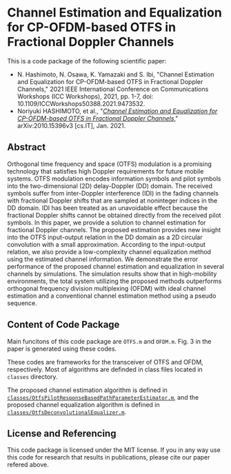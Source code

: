 # Channel Estimation and Equalization for CP-OFDM-based OTFS in Fractional Doppler Channels

This is a code package of the following scientific paper:

- N. Hashimoto, N. Osawa, K. Yamazaki and S. Ibi, "Channel Estimation and Equalization for CP-OFDM-based OTFS in Fractional Doppler Channels," 2021 IEEE International Conference on Communications Workshops (ICC Workshops), 2021, pp. 1-7, doi: 10.1109/ICCWorkshops50388.2021.9473532.
- Noriyuki HASHIMOTO, et al., "[*Channel Estimation and Equalization for CP-OFDM-based OTFS in Fractional Doppler Channels*](https://arxiv.org/abs/2010.15396)," arXiv:2010.15396v3 [cs.IT], Jan. 2021.

## Abstract
Orthogonal time frequency and space (OTFS) modulation is a promising technology that satisfies high Doppler requirements for future mobile systems. OTFS modulation encodes information symbols and pilot symbols into the two-dimensional (2D) delay-Doppler (DD) domain. The received symbols suffer from inter-Doppler interference (IDI) in the fading channels with fractional Doppler shifts that are sampled at noninteger indices in the DD domain. IDI has been treated as an unavoidable effect because the fractional Doppler shifts cannot be obtained directly from the received pilot symbols. In this paper, we provide a solution to channel estimation for fractional Doppler channels. The proposed estimation provides new insight into the OTFS input-output relation in the DD domain as a 2D circular convolution with a small approximation. According to the input-output relation, we also provide a low-complexity channel equalization method using the estimated channel information. We demonstrate the error performance of the proposed channel estimation and equalization in several channels by simulations. The simulation results show that in high-mobility environments, the total system utilizing the proposed methods outperforms orthogonal frequency division multiplexing (OFDM) with ideal channel estimation and a conventional channel estimation method using a pseudo sequence. 

## Content of Code Package
Main funcitons of this code package are `OTFS.m` and `OFDM.m`.  Fig. 3 in the paper is generated using these codes.

These codes are frameworks for the transceiver of OTFS and OFDM, respectively.  Most of algorithms are definded in class files located in `classes` directory.

The proposed channel estimation algorithm is defined in [`classes/OtfsPilotResponseBasedPathParameterEstimator.m`](classes/OtfsPilotResponseBasedPathParameterEstimator.m), and the proposed channel equalization algorithm is defined in [`classes/OtfsDeconvolutionalEqualizer.m`](classes/OtfsDeconvolutionalEqualizer.m).

## License and Referencing
This code package is licensed under the MIT license.  If you in any way use this code for research that results in publications, please cite our paper refered above.
